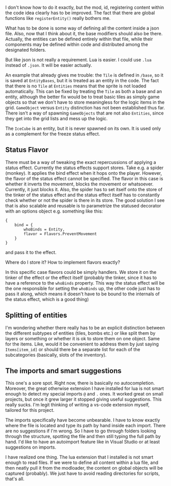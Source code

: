 I don't know how to do it exactly, but the mod, id, registering content within the code idea clearly has to be improved. The fact that there are global functions like `registerEntity()` really bothers me.

What has to be done is some way of defining all the content inside a json file. Also, now that I think about it, the base modifiers should also be there. Actually, the entities can be defined entirely within that file, while their components may be defined within code and distributed among the designated folders.

But like json is not really a requirement. Lua is easier. I could use `.lua` instead of `.json`. It will be easier actually.

An example that already gives me trouble: the `Tile` is defined in `/base`, so it is saved at `EntityBases`, but it is treated as an entity in the code. The fact that there is no `Tile` at `Entities` means that the sprite is not loaded automatically. This can be fixed by treating the `Tile` as both a base and an entity, although the better fix would be to treat basic tiles as simply game objects so that we don't have to store meaningless for the logic items in the grid. `GameObject` versus `Entity` distinction has not been established thus far. There isn't a way of spawning `GameObjects` that are not also `Entities`, since they get into the grid lists and mess up the logic.

The `IceCube` is an entity, but it is never spawned on its own. It is used only as a complement for the freeze status effect. 

## Status Flavor

There must be a way of tweaking the exact repercussions of applying a status effect. Currently the status effects support stores. Take e.g. a spider (monkey). It applies the bind effect when it hops onto the player. However, the flavor of the status effect cannot be specified. The flavor in this case is whether it inverts the movement, blocks the movement or whatsoever. Currently, it just blocks it. Also, the spider has to set itself onto the store of the tinker of the status effect and the status effect itself has to constantly check whether or not the spider is there in its store. The good solution I see that is also scalable and reusable is to parametrize the statused decorator with an options object e.g. something like this:
```
{
    bind = { 
        whoBinds = Entity,  
        flavor = Flavors.PreventMovement    
    }
}
```
and pass it to the effect. 

Where do I store it? How to implement flavors exactly?

In this specific case flavors could be simply handlers. 
We store it on the tinker of the effect or the effect itself (probably the tinker, since it has to have a reference to the `whoBinds` property. This way the status effect will be the one responsible for setting the `whoBinds` up, the other code just has to pass it along, which means it doesn't have to be bound to the internals of the status effect, which is a good thing)

## Splitting of entities

I'm wondering whether there really has to be an explicit distinction between the different subtypes of entities (tiles, bombs etc.) or like split them by layers or something or whether it is ok to store them on one object. Same for the items. Like, would it be convenient to address them by just saying `Items[item_id]` or should there be a separate list for each of the subcategories (basically, slots of the inventory). 

## The imports and smart suggestions

This one's a sore spot. Right now, there is basically no autocompletion. Moreover, the great otherwise extension I have installed for lua is not smart enough to detect my special imports `@` and `.` ones. It worked great on small projects, but once it grew larger it stopped giving useful suggestions. This really sucks. I'm legit thinking of writing a vs-code extension myself, tailored for this project.

The imports specifically have become unbearable. I have to know exactly where the file is located and type its path by hand inside each import. There are no suggestions if I'm wrong. So I have to go through folders looking through the structure, spotting the file and then still typing the full path by hand. I'd like to have an autoimport feature like in Visual Studio or at least suggestions on imports.

I have realized one thing. The lua extension that I installed is not smart enough to read files. If we were to define all content within a lua file, and then neatly pull it from the modloader, the content on global objects will be captured (probably). We just have to avoid reading directories for scripts, that's all.